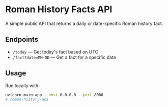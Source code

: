 # Roman History Facts API

A simple public API that returns a daily or date-specific Roman history fact.

## Endpoints

- `/today` — Get today's fact based on UTC
- `/fact?date=MM-DD` — Get a fact for a specific date

## Usage

Run locally with:

```bash
uvicorn main:app --host 0.0.0.0 --port 8000
# roman-history-api
